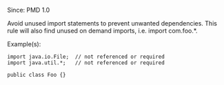 Since: PMD 1.0

Avoid unused import statements to prevent unwanted dependencies.
This rule will also find unused on demand imports, i.e. import com.foo.*.

Example(s):
```
import java.io.File;  // not referenced or required
import java.util.*;   // not referenced or required

public class Foo {}
```
